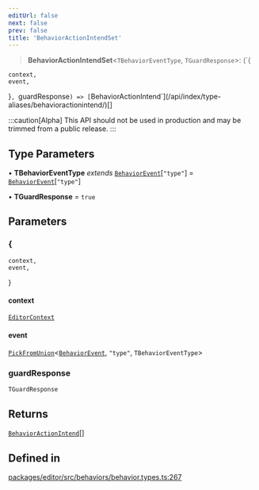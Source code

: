 ```yaml
---
editUrl: false
next: false
prev: false
title: 'BehaviorActionIntendSet'
---
```


> **BehaviorActionIntendSet**\<`TBehaviorEventType`, `TGuardResponse`\>: (`{

    context,
    event,

}`, `guardResponse`) => [`BehaviorActionIntend`](/api/index/type-aliases/behavioractionintend/)[]

:::caution[Alpha]
This API should not be used in production and may be trimmed from a public release.
:::

## Type Parameters

• **TBehaviorEventType** _extends_ [`BehaviorEvent`](/api/index/type-aliases/behaviorevent/)\[`"type"`\] = [`BehaviorEvent`](/api/index/type-aliases/behaviorevent/)\[`"type"`\]

• **TGuardResponse** = `true`

## Parameters

### \{

    context,
    event,

\}

#### context

[`EditorContext`](/api/index/type-aliases/editorcontext/)

#### event

[`PickFromUnion`](/api/index/type-aliases/pickfromunion/)\<[`BehaviorEvent`](/api/index/type-aliases/behaviorevent/), `"type"`, `TBehaviorEventType`\>

### guardResponse

`TGuardResponse`

## Returns

[`BehaviorActionIntend`](/api/index/type-aliases/behavioractionintend/)[]

## Defined in

[packages/editor/src/behaviors/behavior.types.ts:267](https://github.com/portabletext/editor/blob/66b5022fc4919e0540c704fbecb8ab8f991c2439/packages/editor/src/behaviors/behavior.types.ts#L267)
